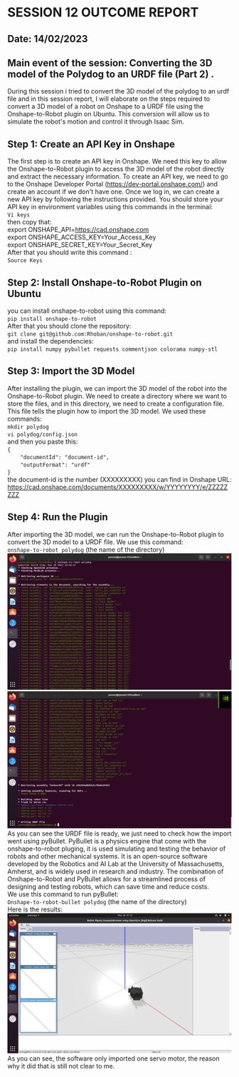 # SESSION 12 OUTCOME REPORT
## Date: 14/02/2023
## Main event of the session: Converting the 3D model of the Polydog to an URDF file (Part 2) .
During this session i tried to convert the 3D model of the polydog to an urdf file and in this session report, I will elaborate on the steps required to convert a 3D model of a robot on Onshape to a URDF file using the Onshape-to-Robot plugin on Ubuntu. This conversion will allow us to simulate the robot's motion and control it through Isaac Sim.  

## Step 1: Create an API Key in Onshape  
The first step is to create an API key in Onshape. We need this key to allow the Onshape-to-Robot plugin to access the 3D model of the robot directly and extract the necessary information. To create an API key, we need to go to the Onshape Developer Portal (https://dev-portal.onshape.com/) and create an account if we don't have one. Once we log in, we can create a new API key by following the instructions provided.
You should store your API key in environment variables using this commands in the terminal:  
`Vi keys`        
then copy that:    
export ONSHAPE_API=https://cad.onshape.com  
export ONSHAPE_ACCESS_KEY=Your_Access_Key  
export ONSHAPE_SECRET_KEY=Your_Secret_Key  
After that you should write this command :     
`Source Keys`

## Step 2: Install Onshape-to-Robot Plugin on Ubuntu  
you can install onshape-to-robot using this command:  
`pip install onshape-to-robot`   
After that you should clone the repository:  
`git clone git@github.com:Rhoban/onshape-to-robot.git `   
and install the dependencies:  
`pip install numpy pybullet requests commentjson colorama numpy-stl` 

## Step 3: Import the 3D Model  
After installing the plugin, we can import the 3D model of the robot into the Onshape-to-Robot plugin. We need to create a directory where we want to store the files, and in this directory, we need to create a configuration file. This file tells the plugin how to import the 3D model. We used these commands:  
`mkdir polydog`    
`vi polydog/config.json`  
and then you paste this:  
`{`  
`    "documentId": "document-id",`  
`    "outputFormat": "urdf"`  
`}`     
the document-id is the number (XXXXXXXXX) you can find in Onshape URL:
https://cad.onshape.com/documents/XXXXXXXXX/w/YYYYYYYY/e/ZZZZZZZZ  

## Step 4: Run the Plugin  
After importing the 3D model, we can run the Onshape-to-Robot plugin to convert the 3D model to a URDF file. We use this command:  
`onshape-to-robot polydog` (the name of the directory)   
![Alt text](S12/Capture%20d%E2%80%99%C3%A9cran%202023-02-18%20023003.png)  
![Alt text](S12/Capture%20d%E2%80%99%C3%A9cran%202023-02-18%20023102.png)  
As you can see the URDF file is ready, we just need to check how the import went using pyBullet. PyBullet is a physics engine that come with the onshape-to-robot pluging, it is used simulating and testing the behavior of robots and other mechanical systems. It is an open-source software developed by the Robotics and AI Lab at the University of Massachusetts, Amherst, and is widely used in research and industry. The combination of Onshape-to-Robot and PyBullet allows for a streamlined process of designing and testing robots, which can save time and reduce costs.  
We use this command to run pyBullet:  
`Onshape-to-robot-bullet polydog`  (the name of the directory)  
Here is the results:  
![Alt text](S12/Capture%20d%E2%80%99%C3%A9cran%202023-02-20%20011327.png)  
As you can see, the software only imported one servo motor, the reason why it did that is still not clear to me.